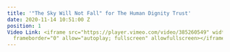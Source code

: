 ```yaml
---
title: '"The Sky Will Not Fall" for The Human Dignity Trust'
date: 2020-11-14 10:51:00 Z
position: 1
Video Link: <iframe src="https://player.vimeo.com/video/385260549" width="640" height="360"
  frameborder="0" allow="autoplay; fullscreen" allowfullscreen></iframe>
---
```


